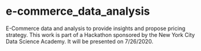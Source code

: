 # e-commerce_data_analysis
E-Commerce data and analysis to provide insights and propose pricing strategy. This work is part of a Hackathon sponsored by the New York City Data Science Academy. It will be presented on 7/26/2020.
